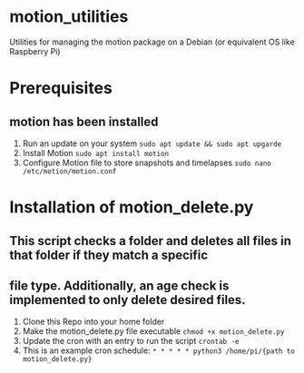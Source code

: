 # motion_utilities
Utilities for managing the motion package on a Debian (or equivalent OS like Raspberry Pi)

# Prerequisites
## motion has been installed
1. Run an update on your system ```sudo apt update && sudo apt upgarde```
2. Install Motion ```sudo apt install motion```
3. Configure Motion file to store snapshots and timelapses ```sudo nano /etc/motion/motion.conf```

# Installation of motion_delete.py
## This script checks a folder and deletes all files in that folder if they match a specific 
## file type. Additionally, an age check is implemented to only delete desired files.

1. Clone this Repo into your home folder
2. Make the motion_delete.py file executable ```chmod +x motion_delete.py```
3. Update the cron with an entry to run the script ```crontab -e```
4. This is an example cron schedule: ```* * * * * python3 /home/pi/{path to motion_delete.py}```
